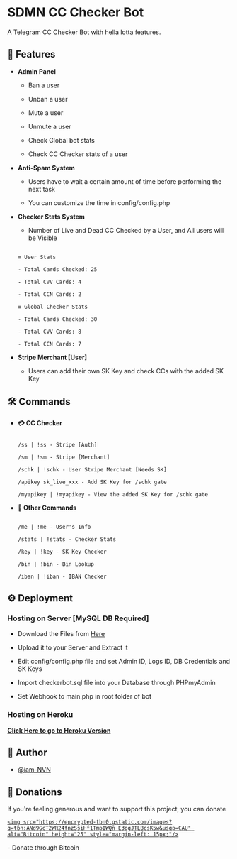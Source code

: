 # SDMN CC Checker Bot

A Telegram CC Checker Bot with hella lotta features.

## 🚀 Features

- **Admin Panel**

    - Ban a user

    - Unban a user

    - Mute a user

    - Unmute a user

    - Check Global bot stats

    - Check CC Checker stats of a user

- **Anti-Spam System**

    - Users have to wait a certain amount of time before performing the next task

    - You can customize the time in config/config.php

- **Checker Stats System**

    - Number of Live and Dead CC Checked by a User, and All users will be Visible

     

    ```` 

    ≡ User Stats

    - Total Cards Checked: 25

    - Total CVV Cards: 4

    - Total CCN Cards: 2

    ≡ Global Checker Stats

    - Total Cards Checked: 30

    - Total CVV Cards: 8

    - Total CCN Cards: 7

    ```` 

- **Stripe Merchant [User]**

    - Users can add their own SK Key and check CCs with the added SK Key

## 🛠 Commands

- **💳 CC Checker**

    ```

    /ss | !ss - Stripe [Auth]

    /sm | !sm - Stripe [Merchant]

    /schk | !schk - User Stripe Merchant [Needs SK]

    /apikey sk_live_xxx - Add SK Key for /schk gate

    /myapikey | !myapikey - View the added SK Key for /schk gate

    ```

- **📡 Other Commands**

    ```

    /me | !me - User's Info

    /stats | !stats - Checker Stats

    /key | !key - SK Key Checker

    /bin | !bin - Bin Lookup

    /iban | !iban - IBAN Checker

    ```

  

## ⚙️ Deployment

### Hosting on Server [MySQL DB Required]

 - Download the Files from [Here](https://github.com/iam-NVN/SDMN_CheckerBot/archive/refs/heads/main.zip)

 - Upload it to your Server and Extract it

 - Edit config/config.php file and set Admin ID, Logs ID, DB Credentials and SK Keys

 - Import checkerbot.sql file into your Database through PHPmyAdmin

 - Set Webhook to main.php in root folder of bot 

### Hosting on Heroku

**[Click Here to go to Heroku Version](https://github.com/Serbero6w/DNFGH_CheckerBot/heroku)**

## 🎯 Author

- [@iam-NVN](https://www.github.com/octokatherine)

## 💸 Donations 

If you're feeling generous and want to support this project, you can donate 

<a href="https://www.blockchain.com/btc/address/1BNdZDEMfwaFfKULKucMkytXVqoWp4dfij">

    <img src="https://encrypted-tbn0.gstatic.com/images?q=tbn:ANd9GcT2WR24fnzSsiHf1TmpIWQn_E3qgJTLBcsK5w&usqp=CAU" alt="Bitcoin" height="25" style="margin-left: 15px;"/>

</a> - Donate through Bitcoin

  

  



